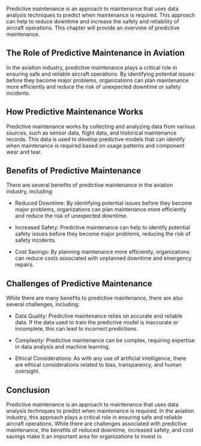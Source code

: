
Predictive maintenance is an approach to maintenance that uses data analysis techniques to predict when maintenance is required. This approach can help to reduce downtime and increase the safety and reliability of aircraft operations. This chapter will provide an overview of predictive maintenance.

The Role of Predictive Maintenance in Aviation
----------------------------------------------

In the aviation industry, predictive maintenance plays a critical role in ensuring safe and reliable aircraft operations. By identifying potential issues before they become major problems, organizations can plan maintenance more efficiently and reduce the risk of unexpected downtime or safety incidents.

How Predictive Maintenance Works
--------------------------------

Predictive maintenance works by collecting and analyzing data from various sources, such as sensor data, flight data, and historical maintenance records. This data is used to develop predictive models that can identify when maintenance is required based on usage patterns and component wear and tear.

Benefits of Predictive Maintenance
----------------------------------

There are several benefits of predictive maintenance in the aviation industry, including:

* Reduced Downtime: By identifying potential issues before they become major problems, organizations can plan maintenance more efficiently and reduce the risk of unexpected downtime.

* Increased Safety: Predictive maintenance can help to identify potential safety issues before they become major problems, reducing the risk of safety incidents.

* Cost Savings: By planning maintenance more efficiently, organizations can reduce costs associated with unplanned downtime and emergency repairs.

Challenges of Predictive Maintenance
------------------------------------

While there are many benefits to predictive maintenance, there are also several challenges, including:

* Data Quality: Predictive maintenance relies on accurate and reliable data. If the data used to train the predictive model is inaccurate or incomplete, this can lead to incorrect predictions.

* Complexity: Predictive maintenance can be complex, requiring expertise in data analysis and machine learning.

* Ethical Considerations: As with any use of artificial intelligence, there are ethical considerations related to bias, transparency, and human oversight.

Conclusion
----------

Predictive maintenance is an approach to maintenance that uses data analysis techniques to predict when maintenance is required. In the aviation industry, this approach plays a critical role in ensuring safe and reliable aircraft operations. While there are challenges associated with predictive maintenance, the benefits of reduced downtime, increased safety, and cost savings make it an important area for organizations to invest in.
